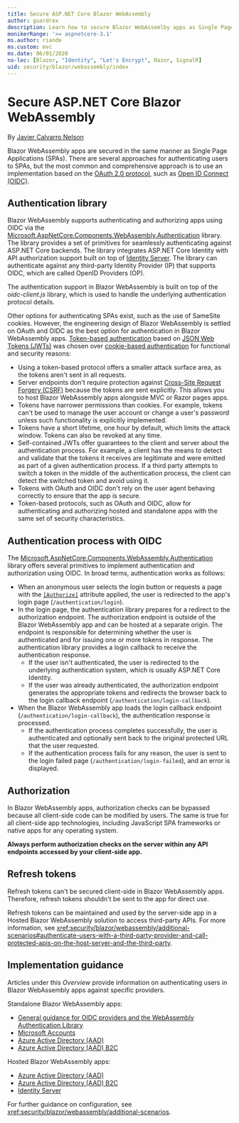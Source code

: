 ```yaml
---
title: Secure ASP.NET Core Blazor WebAssembly
author: guardrex
description: Learn how to secure Blazor WebAssemlby apps as Single Page Applications (SPAs).
monikerRange: '>= aspnetcore-3.1'
ms.author: riande
ms.custom: mvc
ms.date: 06/01/2020
no-loc: [Blazor, "Identity", "Let's Encrypt", Razor, SignalR]
uid: security/blazor/webassembly/index
---
```

# Secure ASP.NET Core Blazor WebAssembly

By [Javier Calvarro Nelson](https://github.com/javiercn)

Blazor WebAssembly apps are secured in the same manner as Single Page Applications (SPAs). There are several approaches for authenticating users to SPAs, but the most common and comprehensive approach is to use an implementation based on the [OAuth 2.0 protocol](https://oauth.net/), such as [Open ID Connect (OIDC)](https://openid.net/connect/).

## Authentication library

Blazor WebAssembly supports authenticating and authorizing apps using OIDC via the [Microsoft.AspNetCore.Components.WebAssembly.Authentication](https://www.nuget.org/packages/Microsoft.AspNetCore.Components.WebAssembly.Authentication/) library. The library provides a set of primitives for seamlessly authenticating against ASP.NET Core backends. The library integrates ASP.NET Core Identity with API authorization support built on top of [Identity Server](https://identityserver.io/). The library can authenticate against any third-party Identity Provider (IP) that supports OIDC, which are called OpenID Providers (OP).

The authentication support in Blazor WebAssembly is built on top of the *oidc-client.js* library, which is used to handle the underlying authentication protocol details.

Other options for authenticating SPAs exist, such as the use of SameSite cookies. However, the engineering design of Blazor WebAssembly is settled on OAuth and OIDC as the best option for authentication in Blazor WebAssembly apps. [Token-based authentication](xref:security/anti-request-forgery#token-based-authentication) based on [JSON Web Tokens (JWTs)](https://self-issued.info/docs/draft-ietf-oauth-json-web-token.html) was chosen over [cookie-based authentication](xref:security/anti-request-forgery#cookie-based-authentication) for functional and security reasons:

* Using a token-based protocol offers a smaller attack surface area, as the tokens aren't sent in all requests.
* Server endpoints don't require protection against [Cross-Site Request Forgery (CSRF)](xref:security/anti-request-forgery) because the tokens are sent explicitly. This allows you to host Blazor WebAssembly apps alongside MVC or Razor pages apps.
* Tokens have narrower permissions than cookies. For example, tokens can't be used to manage the user account or change a user's password unless such functionality is explicitly implemented.
* Tokens have a short lifetime, one hour by default, which limits the attack window. Tokens can also be revoked at any time.
* Self-contained JWTs offer guarantees to the client and server about the authentication process. For example, a client has the means to detect and validate that the tokens it receives are legitimate and were emitted as part of a given authentication process. If a third party attempts to switch a token in the middle of the authentication process, the client can detect the switched token and avoid using it.
* Tokens with OAuth and OIDC don't rely on the user agent behaving correctly to ensure that the app is secure.
* Token-based protocols, such as OAuth and OIDC, allow for authenticating and authorizing hosted and standalone apps with the same set of security characteristics.

## Authentication process with OIDC

The [Microsoft.AspNetCore.Components.WebAssembly.Authentication](https://www.nuget.org/packages/Microsoft.AspNetCore.Components.WebAssembly.Authentication/) library offers several primitives to implement authentication and authorization using OIDC. In broad terms, authentication works as follows:

* When an anonymous user selects the login button or requests a page with the [`[Authorize]`](xref:Microsoft.AspNetCore.Authorization.AuthorizeAttribute) attribute applied, the user is redirected to the app's login page (`/authentication/login`).
* In the login page, the authentication library prepares for a redirect to the authorization endpoint. The authorization endpoint is outside of the Blazor WebAssembly app and can be hosted at a separate origin. The endpoint is responsible for determining whether the user is authenticated and for issuing one or more tokens in response. The authentication library provides a login callback to receive the authentication response.
  * If the user isn't authenticated, the user is redirected to the underlying authentication system, which is usually ASP.NET Core Identity.
  * If the user was already authenticated, the authorization endpoint generates the appropriate tokens and redirects the browser back to the login callback endpoint (`/authentication/login-callback`).
* When the Blazor WebAssembly app loads the login callback endpoint (`/authentication/login-callback`), the authentication response is processed.
  * If the authentication process completes successfully, the user is authenticated and optionally sent back to the original protected URL that the user requested.
  * If the authentication process fails for any reason, the user is sent to the login failed page (`/authentication/login-failed`), and an error is displayed.

## Authorization

In Blazor WebAssembly apps, authorization checks can be bypassed because all client-side code can be modified by users. The same is true for all client-side app technologies, including JavaScript SPA frameworks or native apps for any operating system.

**Always perform authorization checks on the server within any API endpoints accessed by your client-side app.**

## Refresh tokens

Refresh tokens can't be secured client-side in Blazor WebAssembly apps. Therefore, refresh tokens shouldn't be sent to the app for direct use.

Refresh tokens can be maintained and used by the server-side app in a Hosted Blazor WebAssembly solution to access third-party APIs. For more information, see <xref:security/blazor/webassembly/additional-scenarios#authenticate-users-with-a-third-party-provider-and-call-protected-apis-on-the-host-server-and-the-third-party>.

## Implementation guidance

Articles under this *Overview* provide information on authenticating users in Blazor WebAssembly apps against specific providers.

Standalone Blazor WebAssembly apps:

* [General guidance for OIDC providers and the WebAssembly Authentication Library](xref:security/blazor/webassembly/standalone-with-authentication-library)
* [Microsoft Accounts](xref:security/blazor/webassembly/standalone-with-microsoft-accounts)
* [Azure Active Directory (AAD)](xref:security/blazor/webassembly/standalone-with-azure-active-directory)
* [Azure Active Directory (AAD) B2C](xref:security/blazor/webassembly/standalone-with-azure-active-directory-b2c)

Hosted Blazor WebAssembly apps:

* [Azure Active Directory (AAD)](xref:security/blazor/webassembly/hosted-with-azure-active-directory)
* [Azure Active Directory (AAD) B2C](xref:security/blazor/webassembly/hosted-with-azure-active-directory-b2c)
* [Identity Server](xref:security/blazor/webassembly/hosted-with-identity-server)

For further guidance on configuration, see <xref:security/blazor/webassembly/additional-scenarios>.
